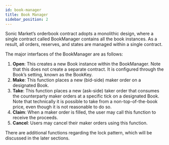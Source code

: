 ```yaml
---
id: book-manager
title: Book Manager
sidebar_position: 2
---
```


Sonic Market’s orderbook contract adopts a monolithic design, where a single contract called BookManager contains all the book instances. As a result, all orders, reserves, and states are managed within a single contract.

The major interfaces of the BookManager are as follows:

1. **Open**: This creates a new Book instance within the BookManager. Note that this does not create a separate contract. It is configured through the Book’s setting, known as the BookKey.
2. **Make**: This function places a new (bid-side) maker order on a designated Book.
3. **Take**: This function places a new (ask-side) taker order that consumes the counterparty maker orders at a specific tick on a designated Book. Note that technically it is possible to take from a non-top-of-the-book price, even though it is not reasonable to do so.
4. **Claim**: When a maker order is filled, the user may call this function to receive the proceeds.
5. **Cancel**: Users may cancel their maker orders using this function.

There are additional functions regarding the lock pattern, which will be discussed in the later sections.